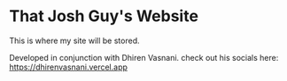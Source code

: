 # That Josh Guy's Website

This is where my site will be stored. 

Developed in conjunction with Dhiren Vasnani. check out his socials here:
https://dhirenvasnani.vercel.app

